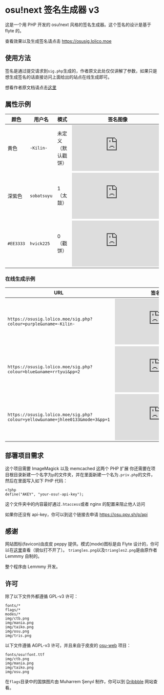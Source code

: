 # osu!next 签名生成器 v3
这是一个用 PHP 开发的 osu!next 风格的签名生成器。这个签名的设计是基于 flyte 的。

查看效果以及生成签名请点击 https://osusig.lolico.moe

## 使用方法
签名是通过提交请求到`sig.php`生成的，作者原文此处仅仅讲解了参数，如果只是想生成签名的话直接访问上面给出的站点在线生成即可。

想看作者原文档请点击[这里](https://github.com/Lemmmy/osusig)

## 属性示例

| 颜色 | 用户名  | 模式      | 签名图像 |
| -------- | -------- | ----------- |:-----:|
| 黄色  | `-Kilin-` | 未定义（默认戳饼） | ![](https://osusig.lolico.moe/sig.php?colour=yellow&uname=-Kilin-) |
| 深紫色   | `sobatsuyu`  | 1（太鼓） | ![](https://osusig.lolico.moe/sig.php?colour=pink&uname=sobatsuyu&mode=1) |
| `#EE3333`| `hvick225`  | 0（戳饼） | ![](https://osusig.lolico.moe/sig.php?colour=hexFFAA00&uname=hvick225&mode=0) |


### 在线生成示例

| URL | 签名图像 |
| -------- | :--------: |
| `https://osusig.lolico.moe/sig.php?colour=purple&uname=-Kilin-` | ![](https://osusig.lolico.moe/sig.php?colour=purple&uname=-Kilin-) |
| `https://osusig.lolico.moe/sig.php?colour=blue&uname=rrtyui&pp=2` | ![](https://osusig.lolico.moe/sig.php?colour=blue&uname=rrtyui&pp=2)|
| `https://osusig.lolico.moe/sig.php?colour=yellow&uname=jhlee0133&mode=3&pp=1` |![](https://osusig.lolico.moe/sig.php?colour=yellow&uname=jhlee0133&mode=3&pp=1) |



## 部署项目需求
这个项目需要 ImageMagick 以及 memcached 这两个 PHP 扩展
你还需要在项目根目录新建一个名字为`p`的文件夹，并在里面新建一个名为`.priv.php`的文件，然后在里面写入如下 PHP 代码：

    <?php
    define("AKEY", "your-osu!-api-key");

这个文件夹中的内容最好通过`.htaccess`或者 nginx 的配置来阻止他人访问

如果你还没有 api-key，你可以到这个链接去申请 https://osu.ppy.sh/p/api


## 感谢
网站图标(favicon)由皮皮 peppy 提供。模式(mode)图标是由 Flyte 设计的，你可以在[这里](https://www.pixelapse.com/flyte/projects/osu!designs/files/)查看（貌似打不开了）。 `triangles.png`以及`triangles2.png`是由原作者 Lemmmy 自制的。

整个程序由 Lemmmy 开发。

## 许可
除了以下文件外都遵循 GPL-v3 许可：

```
fonts/*
flags/*
modes/*
img/ctb.png
img/mania.png
img/taiko.png
img/osu.png
img/tris.png
```

以下文件遵循 AGPL-v3 许可，并且来自于皮皮的 [osu-web](https://github.com/ppy/osu-web) 项目：
```
fonts/osu!font.ttf
img/ctb.png
img/mania.png
img/taiko.png
img/osu.png
```

在`flags`目录中的国旗图片由 Muharrem Şenyıl 制作，你可以到 [Dribbble](https://dribbble.com/shots/1211759-Free-195-Flat-Flags) 网站查看。
